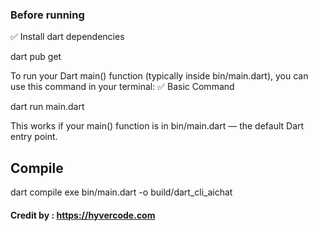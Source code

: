 
### Before running 

✅ Install dart dependencies

dart pub get


To run your Dart main() function (typically inside bin/main.dart), you can use this command in your terminal:
✅ Basic Command

dart run main.dart

This works if your main() function is in bin/main.dart — the default Dart entry point.

## Compile 

dart compile exe bin/main.dart -o build/dart_cli_aichat

#### Credit by : https://hyvercode.com